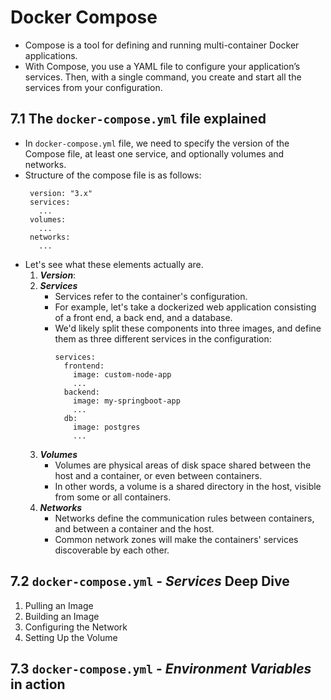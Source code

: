 # Docker Compose
  - Compose is a tool for defining and running multi-container Docker applications.
  - With Compose, you use a YAML file to configure your application’s services. Then, with a single command, you create and start all the services from your configuration.

## 7.1 The `docker-compose.yml` file explained
   - In `docker-compose.yml` file, we need to specify the version of the Compose file, at least one service, and optionally volumes and networks.
   - Structure of the compose file is as follows:
     ```
      version: "3.x"
      services:
        ...
      volumes:
        ...
      networks:
        ...
     ```
   - Let's see what these elements actually are.
     1) <b>*Version*</b>:
     2) <b>*Services*</b>
        - Services refer to the container's configuration.
        - For example, let's take a dockerized web application consisting of a front end, a back end, and a database.
        - We'd likely split these components into three images, and define them as three different services in the configuration:
          ```
          services:
            frontend:
              image: custom-node-app
              ...
            backend:
              image: my-springboot-app
              ...
            db:
              image: postgres
              ...
          ```
     3) <b>*Volumes*</b>
        - Volumes are physical areas of disk space shared between the host and a container, or even between containers.
        - In other words, a volume is a shared directory in the host, visible from some or all containers.
     4) <b>*Networks*</b>
        - Networks define the communication rules between containers, and between a container and the host.
        - Common network zones will make the containers' services discoverable by each other.
 
## 7.2 `docker-compose.yml` - *Services* Deep Dive
   1) Pulling an Image
   2) Building an Image
   3) Configuring the Network
   4) Setting Up the Volume

## 7.3 `docker-compose.yml` - *Environment Variables* in action
